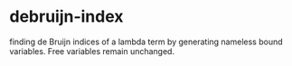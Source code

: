 # debruijn-index
finding de Bruijn indices of a lambda term by generating nameless bound variables. Free variables remain unchanged.
